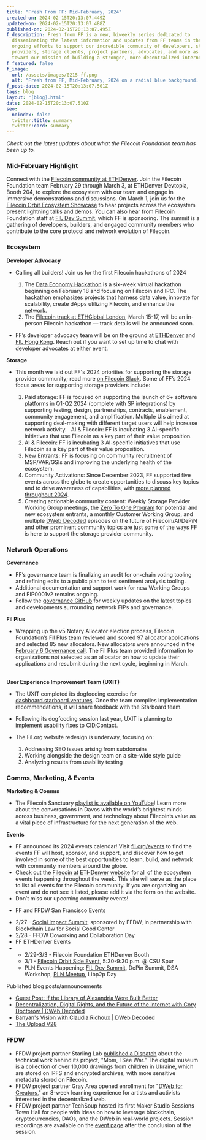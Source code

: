 ```yaml
---
title: "Fresh From FF: Mid-February, 2024"
created-on: 2024-02-15T20:13:07.449Z
updated-on: 2024-02-15T20:13:07.488Z
published-on: 2024-02-15T20:13:07.495Z
f_description: Fresh from FF is a new, biweekly series dedicated to
  disseminating the latest information and updates from FF teams in their
  ongoing efforts to support our incredible community of developers, storage
  providers, storage clients, project partners, advocates, and more as we work
  toward our mission of building a stronger, more decentralized internet.
f_featured: false
f_image:
  url: /assets/images/0215-ff.png
  alt: "Fresh from FF, Mid-February, 2024 on a radial blue background. "
f_post-date: 2024-02-15T20:13:07.501Z
tags: blog
layout: "[blog].html"
date: 2024-02-15T20:13:07.510Z
seo:
  noindex: false
  twitter:title: summary
  twitter:card: summary
---
```

*Check out the latest updates about what the Filecoin Foundation team has been up to.*

### Mid-February Highlight

Connect with the [Filecoin community at ETHDenver](https://hub.fil.org/events/ethdenver/menu/see-the-schedule). Join the Filecoin Foundation team February 29 through March 3, at ETHDenver Devtopia, Booth 204, to explore the ecosystem with our team and engage in immersive demonstrations and discussions. On March 1, join us for the [Filecoin Orbit Ecosystem Showcase](https://filecoindenver.io/) to hear projects across the ecosystem present lightning talks and demos. You can also hear from Filecoin Foundation staff at [FIL Dev Summit](https://fildev.io/FDS-3), which FF is sponsoring. The summit is a gathering of developers, builders, and engaged community members who contribute to the core protocol and network evolution of Filecoin.

### Ecosystem

**Developer Advocacy**

* Calling all builders! Join us for the first Filecoin hackathons of 2024

  1. The [Data Economy Hackathon](https://dorahacks.io/hackathon/filecoin-data-economy/detail) is a six-week virtual hackathon beginning on February 18 and focusing on Filecoin and IPC. The hackathon emphasizes projects that harness data value, innovate for scalability, create dApps utilizing Filecoin, and enhance the network. 
  2. The [Filecoin track at ETHGlobal London](https://ethglobal.com/events/london2024/prizes/filecoin), March 15-17, will be an in-person Filecoin hackathon — track details will be announced soon.
* FF’s developer advocacy team will be on the ground at [ETHDenver](https://hub.fil.org/events/ethdenver/menu/see-the-schedule) and [FIL Hong Kong](https://fil-hk.io/). Reach out if you want to set up time to chat with developer advocates at either event. 

**Storage** 

* This month we laid out FF's 2024 priorities for supporting the storage provider community; read more [on Filecoin Slack](https://filecoinproject.slack.com/archives/C02GQUMFQVA/p1707172145882549). Some of FF’s 2024 focus areas for supporting storage providers include:

  1. Paid storage: FF is focused on supporting the launch of 6+ software platforms in Q1-Q2 2024 (complete with SP integrations) by supporting testing, design, partnerships, contracts, enablement, community engagement, and amplification. Multiple UIs aimed at supporting deal-making with different target users will help increase network activity.   AI & Filecoin: FF is incubating 3 AI-specific initiatives that use Filecoin as a key part of their value proposition. 
  2. AI & Filecoin: FF is incubating 3 AI-specific initiatives that use Filecoin as a key part of their value proposition.
  3. New Entrants: FF is focusing on community recruitment of MSP/VAR/GSIs and improving the underlying health of the ecosystem.
  4. Community Activations: Since December 2023, FF supported five events across the globe to create opportunities to discuss key topics and to drive awareness of capabilities, with [more planned throughout 2024](https://fil.org/events/). 
  5. Creating actionable community content: Weekly Storage Provider Working Group meetings, the [Zero To One Program](https://www.youtube.com/watch?v=QqhV8Pj7xpA&list=PLp3zrT1ewY0mxPnE89z5NCb_pgCAMhuO3) for potential and new ecosystem entrants, a monthly Customer Working Group, and multiple [DWeb Decoded](https://www.youtube.com/playlist?list=PLp3zrT1ewY0micCUXk2G1B1-ukbpuclJy) episodes on the future of Filecoin/AI/DePiN and other prominent community topics are just some of the ways FF is here to support the storage provider community.

### Network Operations

**Governance**

* FF’s governance team is finalizing an audit for on-chain voting tooling and refining edits to a public plan to test sentiment analysis tooling. 
* Additional documentation and support work for new Working Groups and FIP0001v2 remains ongoing. 
* Follow the [governance GitHub](https://github.com/filecoin-project/FIPs/discussions) for weekly updates on the latest topics and developments surrounding network FIPs and governance. 

**Fil Plus** 

* Wrapping up the v5 Notary Allocator election process, Filecoin Foundation’s Fil Plus team reviewed and scored 97 allocator applications and selected 85 new allocators. New allocators were announced in the [February 6 Governance call](https://www.youtube.com/watch?v=HdyFRW2-CYY). The Fil Plus team provided information to organizations not selected as an allocator on how to update their applications and resubmit during the next cycle, beginning in March. 

\
**User Experience Improvement Team (UXIT)**

* The UXIT completed its dogfooding exercise for [dashboard.starboard.ventures](https://dashboard.starboard.ventures/dashboard). Once the team compiles implementation recommendations, it will share feedback with the Starboard team. 
* Following its dogfooding session last year, UXIT is planning to implement usability fixes to CID.Contact. 
* The Fil.org website redesign is underway, focusing on: 

  1. Addressing SEO issues arising from subdomains
  2. Working alongside the design team on a site-wide style guide 
  3. Analyzing results from usability testing

### Comms, Marketing, & Events

**Marketing & Comms**

* The Filecoin Sanctuary [playlist is available on YouTube](https://www.youtube.com/playlist?list=PLp3zrT1ewY0lsLIsGAQYREZnP9QKE6zlU)! Learn more about the conversations in Davos with the world’s brightest minds across business, government, and technology about Filecoin’s value as a vital piece of infrastructure for the next generation of the web. 

**Events** 

* FF announced its 2024 events calendar! Visit [fil.org/events](http://fil.org/events) to find the events FF will host, sponsor, and support, and discover how to get involved in some of the best opportunities to learn, build, and network with community members around the globe.
* Check out the [Filecoin at ETHDenver website](https://hub.fil.org/ethdenver2024) for all of the ecosystem events happening throughout the week. This site will serve as the place to list all events for the Filecoin community. If you are organizing an event and do not see it listed, please add it via the form on the website.
* Don’t miss our upcoming community events!

<!---->

* FF and FFDW San Francisco Events 

<!---->

* 2/27 - [Social Impact Summit](https://www.blockchainlawsg.org/socialimpactsummit2024), sponsored by FFDW, in partnership with Blockchain Law for Social Good Center
* 2/28 - FFDW Coworking and Collaboration Day
* FF ETHDenver Events
* * 2/29-3/3 - Filecoin Foundation ETHDenver Booth
  * 3/1 - [Filecoin Orbit Side Event](https://filecoindenver.io/), 5:30-9:30 p.m. @ CSU Spur
  * PLN Events Happening: [FIL Dev Summit](https://fildev.io/FDS-3), DePin Summit, DSA Workshop, [PLN Meetup](https://lu.ma/dg1bhavg), Libp2p Day

Published blog posts/announcements 

* [Guest Post: If the Library of Alexandria Were Built Better](https://fil.org/blog/guest-post-if-the-library-of-alexandra-were-built-better/)
* [Decentralization, Digital Rights, and the Future of the Internet with Cory Doctorow | DWeb Decoded](https://www.youtube.com/watch?v=wsQuNbWbByA)
* [Banyan's Vision with Claudia Richoux | DWeb Decoded](https://www.youtube.com/watch?v=j65dCi5tf74)
* [The Upload V28](https://upload.fil.org/p/filecoin-foundation-deploys-ipfs-space)

### FFDW

* FFDW project partner Starling Lab [published a Dispatch](https://dispatch.starlinglab.org/p/mom-i-see-war) about the technical work behind its project, "Mom, I See War." The digital museum is a collection of over 10,000 drawings from children in Ukraine, which are stored on IPFS and encrypted archives, with more sensitive metadata stored on Filecoin.
* FFDW project partner Gray Area opened enrollment for "[DWeb for Creators](https://grayarea.org/course/dweb-for-creators/)," an 8-week learning experience for artists and activists interested in the decentralized web. 
* FFDW project partner TechSoup hosted its first Maker Studio Sessions Town Hall for people with ideas on how to leverage blockchain, cryptocurrencies, DAOs, and the DWeb in real-world projects. Session recordings are available on the [event page](https://events.techsoup.org/events/details/techsoup-public-good-app-house-presents-crafting-our-collective-future-accelerating-makers-town-hall-session-1/) after the conclusion of the session.